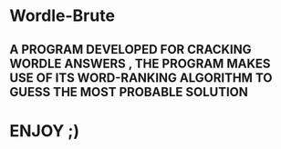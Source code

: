 # Wordle-Brute

## A PROGRAM DEVELOPED FOR CRACKING WORDLE ANSWERS , THE PROGRAM MAKES USE OF ITS WORD-RANKING ALGORITHM TO GUESS THE MOST PROBABLE SOLUTION

# ENJOY ;)

